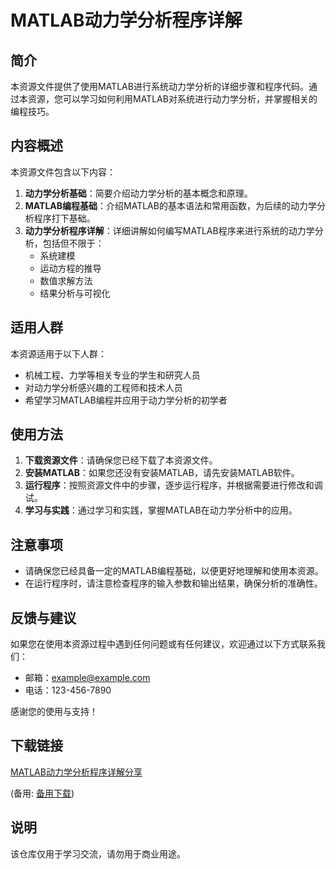 # MATLAB动力学分析程序详解

## 简介
本资源文件提供了使用MATLAB进行系统动力学分析的详细步骤和程序代码。通过本资源，您可以学习如何利用MATLAB对系统进行动力学分析，并掌握相关的编程技巧。

## 内容概述
本资源文件包含以下内容：
1. **动力学分析基础**：简要介绍动力学分析的基本概念和原理。
2. **MATLAB编程基础**：介绍MATLAB的基本语法和常用函数，为后续的动力学分析程序打下基础。
3. **动力学分析程序详解**：详细讲解如何编写MATLAB程序来进行系统的动力学分析，包括但不限于：
   - 系统建模
   - 运动方程的推导
   - 数值求解方法
   - 结果分析与可视化

## 适用人群
本资源适用于以下人群：
- 机械工程、力学等相关专业的学生和研究人员
- 对动力学分析感兴趣的工程师和技术人员
- 希望学习MATLAB编程并应用于动力学分析的初学者

## 使用方法
1. **下载资源文件**：请确保您已经下载了本资源文件。
2. **安装MATLAB**：如果您还没有安装MATLAB，请先安装MATLAB软件。
3. **运行程序**：按照资源文件中的步骤，逐步运行程序，并根据需要进行修改和调试。
4. **学习与实践**：通过学习和实践，掌握MATLAB在动力学分析中的应用。

## 注意事项
- 请确保您已经具备一定的MATLAB编程基础，以便更好地理解和使用本资源。
- 在运行程序时，请注意检查程序的输入参数和输出结果，确保分析的准确性。

## 反馈与建议
如果您在使用本资源过程中遇到任何问题或有任何建议，欢迎通过以下方式联系我们：
- 邮箱：example@example.com
- 电话：123-456-7890

感谢您的使用与支持！

## 下载链接
[MATLAB动力学分析程序详解分享](https://pan.quark.cn/s/571e39ffb5e8) 

(备用: [备用下载](https://pan.baidu.com/s/1QzLmLfaDNkKuJGYSttp2sg?pwd=1234))

## 说明

该仓库仅用于学习交流，请勿用于商业用途。

